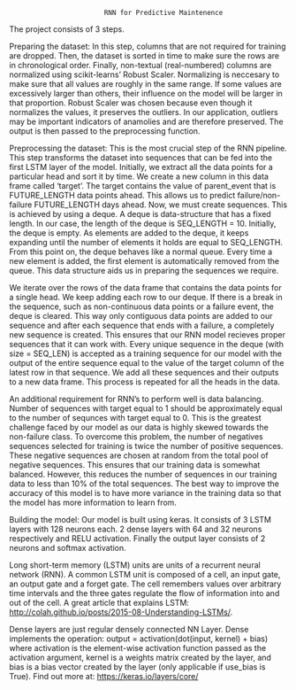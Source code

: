 
			       			RNN for Predictive Maintenence 


The project consists of 3 steps. 

Preparing the dataset: In this step, columns that are not required for training are dropped. Then, the dataset is sorted in time to make sure the rows are in chronological order. Finally, non-textual (real-numbered) columns are normalized using scikit-learns’ Robust Scaler. Normalizing is neccesary to make sure that all values are roughly in the same range. If some values are excessively larger than others, their influence on the model will be larger in that proportion. Robust Scaler was chosen because even though it normalizes the values, it preserves the outliers. In our application, outliers may be important indicators of anamolies and are therefore preserved. The output is then passed to the preprocessing function.

Preprocessing the dataset: This is the most crucial step of the RNN pipeline. This step transforms the dataset into sequences that can be fed into the first LSTM layer of the model. Initially, we extract all the data points for a particular head and sort it by time. We create a new column in this data frame called ‘target’. The target contains the value of parent_event that is FUTURE_LENGTH data points ahead. This allows us to predict failure/non-failure FUTURE_LENGTH days ahead. Now, we must create sequences. This is achieved by using a deque. A deque is data-structure that has a fixed length. In our case, the length of the deque is SEQ_LENGTH = 10. Initially, the deque is empty. As elements are added to the deque, it keeps expanding until the number of elements it holds are equal to SEQ_LENGTH. From this point on, the deque behaves like a normal queue. Every time a new element is added, the first element is automatically removed from the queue. This data structure aids us in preparing the sequences we require. 

We iterate over the rows of the data frame that contains the data points for a single head. We keep adding each row to our deque. If there is a break in the sequence, such as non-continuous data points or a failure event, the deque is cleared. This way only contiguous data points are added to our sequence and after each sequence that ends with a failure, a completely new sequence is created. This ensures that our RNN model recieves proper sequences that it can work with. Every unique sequence in the deque (with size = SEQ_LEN) is accepted as a training sequence for our model with the output of the entire sequence equal to the value of the target column of the latest row in that sequence. We add all these sequences and their outputs to a new data frame. This process is repeated for all the heads in the data.

An additional requirement for RNN’s to perform well is data balancing. Number of sequences with target equal to 1 should be approximately equal to the number of sequnces with target equal to 0.  This is the greatest challenge faced by our model as our data is highly skewed towards the non-failure class. To overcome this problem, the number of negatives sequences selected for training is twice the number of positive sequences. These negative sequences are chosen at random from the total pool of negative sequences. This ensures that our training data is somewhat balanced. However, this reduces the number of sequences in our training data to less than 10% of the total sequences. The best way to improve the accuracy of this model is to have more variance in the training data so that the model has more information to learn from. 

Building the model: Our model is built using keras. It consists of 3 LSTM layers with 128 neurons each. 2 dense layers with 64 and 32 neurons respectively and RELU activation. Finally the output layer consists of 2 neurons and softmax activation.

Long short-term memory (LSTM) units are units of a recurrent neural network (RNN).  A common LSTM unit is composed of a cell, an input gate, an output gate and a forget gate. The cell remembers values over arbitrary time intervals and the three gates regulate the flow of information into and out of the cell.  A great article that explains LSTM: http://colah.github.io/posts/2015-08-Understanding-LSTMs/. 

Dense layers are just regular densely connected NN Layer. Dense implements the operation: output = activation(dot(input, kernel) + bias) where activation is the element-wise activation function passed as the activation argument, kernel is a weights matrix created by the layer, and bias is a bias vector created by the layer (only applicable if use_bias is True). Find out more at: https://keras.io/layers/core/






 
